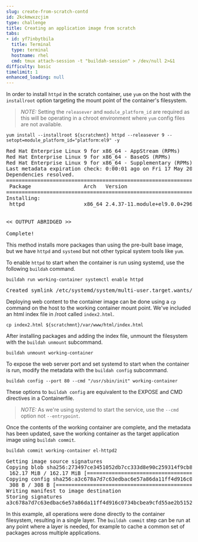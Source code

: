 ```yaml
---
slug: create-from-scratch-contd
id: 2kckmwxzcjim
type: challenge
title: Creating an application image from scratch
tabs:
- id: yf7inbytbila
  title: Terminal
  type: terminal
  hostname: rhel
  cmd: tmux attach-session -t "buildah-session" > /dev/null 2>&1
difficulty: basic
timelimit: 1
enhanced_loading: null
---
```

In order to install `httpd` in the scratch container, use `yum` on the host with the `installroot` option targeting the mount point of the container's filesystem.

> _NOTE:_ Setting the `releasever` and `module_platform_id` are required as this will be operating in a chroot environment where `yum` config files are not available.

```bash,run
yum install --installroot ${scratchmnt} httpd --releasever 9 --setopt=module_platform_id="platform:el9" -y
```

<pre class="file">
Red Hat Enterprise Linux 9 for x86_64 - AppStream (RPMs)               2.4 MB/s | 7.0 MB     00:02
Red Hat Enterprise Linux 9 for x86_64 - BaseOS (RPMs)                  1.3 MB/s | 3.7 MB     00:02
Red Hat Enterprise Linux 9 for x86_64 - Supplementary (RPMs)            23 kB/s |  78 kB     00:03
Last metadata expiration check: 0:00:01 ago on Fri 17 May 2019 03:41:34 PM EDT.
Dependencies resolved.
=======================================================================================================
 Package                 Arch   Version                         Repository                        Size
=======================================================================================================
Installing:
 httpd                   x86_64 2.4.37-11.module+el9.0.0+2969+90015743
                                                                rhel-9-for-x86_64-appstream-rpms 1.4 M

<< OUTPUT ABRIDGED >>

Complete!
</pre>

This method installs more packages than using the pre-built base image, but we have `httpd` and `systemd` but not other typical system tools like `yum`.

To enable `httpd` to start when the container is run using systemd, use the following `buildah` command.

```bash,run
buildah run working-container systemctl enable httpd
```

<pre class="file">
Created symlink /etc/systemd/system/multi-user.target.wants/httpd.service → /usr/lib/systemd/system/httpd.service.
</pre>

Deploying web content to the container image can be done using a `cp` command on the host to the working container mount point. We've included an html index file in /root called `index2.html`.

```bash,run
cp index2.html ${scratchmnt}/var/www/html/index.html
```

After installing packages and adding the index file, unmount the filesystem with the `buildah unmount` subcommand.

```bash,run
buildah unmount working-container
```

To expose the web server port and set systemd to start when the container is run, modify the metadata with the `buildah config` subcommand.

```bash,run
buildah config --port 80 --cmd "/usr/sbin/init" working-container
```

These options to `buildah config` are equivalent to the EXPOSE and CMD directives in a Containerfile.

> _NOTE:_  As we're using systemd to start the service, use the `--cmd` option not `--entrypoint`.

Once the contents of the working container are complete, and the metadata has been updated, save the working container as the target application image using `buildah commit`.

```bash,run
buildah commit working-container el-httpd2
```

<pre class="file">
Getting image source signatures
Copying blob sha256:273497ce3451052db7cc333d8e90c259314f9cb8d6d4f7a5b865656f65c24083
 162.17 MiB / 162.17 MiB [==================================================] 6s
Copying config sha256:a3c678a7d7c63edbac6e57a86da11ff4d916c0734bcbea9cfd55ae2b515275b9
 308 B / 308 B [============================================================] 0s
Writing manifest to image destination
Storing signatures
a3c678a7d7c63edbac6e57a86da11ff4d916c0734bcbea9cfd55ae2b515275b9
</pre>

In this example, all operations were done directly to the container filesystem, resulting in a single layer.  The `buildah commit` step can be run at any point where a layer is needed, for example to cache a common set of packages across multiple applications.
